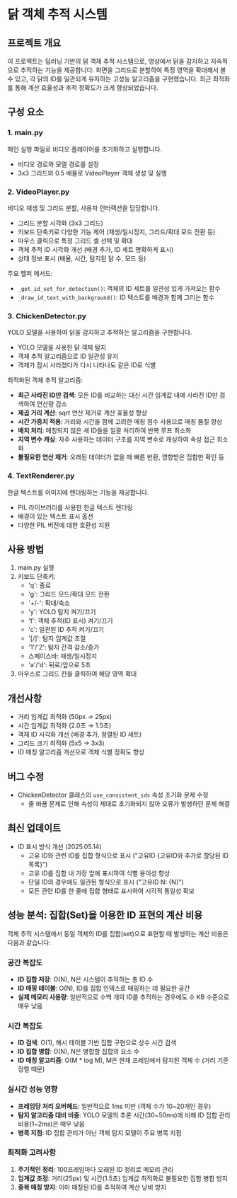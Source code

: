 # 닭 객체 추적 시스템

## 프로젝트 개요
이 프로젝트는 딥러닝 기반의 닭 객체 추적 시스템으로, 영상에서 닭을 감지하고 지속적으로 추적하는 기능을 제공합니다. 화면을 그리드로 분할하여 특정 영역을 확대해서 볼 수 있고, 각 닭의 ID를 일관되게 유지하는 고성능 알고리즘을 구현했습니다. 최근 최적화를 통해 계산 효율성과 추적 정확도가 크게 향상되었습니다.

## 구성 요소

### 1. main.py
메인 실행 파일로 비디오 플레이어를 초기화하고 실행합니다.
- 비디오 경로와 모델 경로를 설정
- 3x3 그리드와 0.5 배율로 VideoPlayer 객체 생성 및 실행

### 2. VideoPlayer.py
비디오 재생 및 그리드 분할, 사용자 인터랙션을 담당합니다.
- 그리드 분할 시각화 (3x3 그리드)
- 키보드 단축키로 다양한 기능 제어 (재생/일시정지, 그리드/확대 모드 전환 등)
- 마우스 클릭으로 특정 그리드 셀 선택 및 확대
- 객체 추적 ID 시각화 개선 (배경 추가, ID 세트 명확하게 표시)
- 상태 정보 표시 (배율, 시간, 탐지된 닭 수, 모드 등)

주요 헬퍼 메서드:
- `_get_id_set_for_detection()`: 객체의 ID 세트를 일관성 있게 가져오는 함수
- `_draw_id_text_with_background()`: ID 텍스트를 배경과 함께 그리는 함수

### 3. ChickenDetector.py
YOLO 모델을 사용하여 닭을 감지하고 추적하는 알고리즘을 구현합니다.
- YOLO 모델을 사용한 닭 객체 탐지
- 객체 추적 알고리즘으로 ID 일관성 유지
- 객체가 잠시 사라졌다가 다시 나타나도 같은 ID로 식별

최적화된 객체 추적 알고리즘:
- **최근 사라진 ID만 검색**: 모든 ID를 비교하는 대신 시간 임계값 내에 사라진 ID만 검색하여 연산량 감소
- **제곱 거리 계산**: sqrt 연산 제거로 계산 효율성 향상
- **시간 가중치 적용**: 거리와 시간을 함께 고려한 매칭 점수 사용으로 매칭 품질 향상
- **배치 처리**: 매칭되지 않은 새 ID들을 일괄 처리하여 반복 루프 최소화
- **지역 변수 캐싱**: 자주 사용하는 데이터 구조를 지역 변수로 캐싱하여 속성 접근 최소화
- **불필요한 연산 제거**: 오래된 데이터가 없을 때 빠른 반환, 영향받은 집합만 확인 등

### 4. TextRenderer.py
한글 텍스트를 이미지에 렌더링하는 기능을 제공합니다.
- PIL 라이브러리를 사용한 한글 텍스트 렌더링
- 배경이 있는 텍스트 표시 옵션
- 다양한 PIL 버전에 대한 호환성 지원

## 사용 방법
1. main.py 실행
2. 키보드 단축키:
   - 'q': 종료
   - 'g': 그리드 모드/확대 모드 전환
   - '+/-': 확대/축소
   - 'y': YOLO 탐지 켜기/끄기
   - 't': 객체 추적(ID 표시) 켜기/끄기
   - 'c': 일관된 ID 추적 켜기/끄기
   - '[/]': 탐지 임계값 조절
   - '1'/'2': 탐지 간격 감소/증가
   - 스페이스바: 재생/일시정지
   - 'a'/'d': 뒤로/앞으로 5초
3. 마우스로 그리드 칸을 클릭하여 해당 영역 확대

## 개선사항
- 거리 임계값 최적화 (50px → 25px)
- 시간 임계값 최적화 (2.0초 → 1.5초)  
- 객체 ID 시각화 개선 (배경 추가, 정렬된 ID 세트)
- 그리드 크기 최적화 (5x5 → 3x3)
- ID 매칭 알고리즘 개선으로 객체 식별 정확도 향상

## 버그 수정
- ChickenDetector 클래스의 `use_consistent_ids` 속성 초기화 문제 수정
  - 줄 바꿈 문제로 인해 속성이 제대로 초기화되지 않아 오류가 발생하던 문제 해결

## 최신 업데이트
- ID 표시 방식 개선 (2025.05.14)
  - 고유 ID와 관련 ID를 집합 형식으로 표시 ("고유ID {고유ID와 추가로 할당된 ID 목록}")
  - 고유 ID를 집합 내 가장 앞에 표시하여 식별 용이성 향상
  - 단일 ID의 경우에도 일관된 형식으로 표시 ("고유ID N: {N}")
  - 모든 관련 ID를 한 줄에 집합 형태로 표시하여 시각적 통일성 확보

## 성능 분석: 집합(Set)을 이용한 ID 표현의 계산 비용
객체 추적 시스템에서 동일 객체의 ID를 집합(set)으로 표현할 때 발생하는 계산 비용은 다음과 같습니다:

### 공간 복잡도
- **ID 집합 저장**: O(N), N은 시스템이 추적하는 총 ID 수
- **ID 매핑 테이블**: O(N), ID를 집합 인덱스로 매핑하는 데 필요한 공간
- **실제 메모리 사용량**: 일반적으로 수백 개의 ID를 추적하는 경우에도 수 KB 수준으로 매우 낮음

### 시간 복잡도
- **ID 검색**: O(1), 해시 테이블 기반 집합 구현으로 상수 시간 검색
- **ID 집합 병합**: O(N), N은 병합할 집합의 요소 수
- **ID 매칭 알고리즘**: O(M * log M), M은 현재 프레임에서 탐지된 객체 수 (거리 기준 정렬 때문)

### 실시간 성능 영향
- **프레임당 처리 오버헤드**: 일반적으로 1ms 미만 (객체 수가 10~20개인 경우)
- **탐지 알고리즘 대비 비중**: YOLO 모델의 추론 시간(30~50ms)에 비해 ID 집합 관리 비용(1~2ms)은 매우 낮음
- **병목 지점**: ID 집합 관리가 아닌 객체 탐지 모델이 주요 병목 지점

### 최적화 고려사항
1. **주기적인 정리**: 100프레임마다 오래된 ID 정리로 메모리 관리
2. **임계값 조정**: 거리(25px) 및 시간(1.5초) 임계값 최적화로 불필요한 집합 병합 방지
3. **중복 매칭 방지**: 이미 매칭된 ID를 추적하여 계산 낭비 방지
